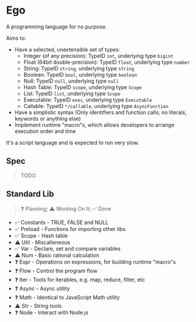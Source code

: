 # Ego
A programming language for no purpose.

Aims to:
- Have a selected, unextensible set of types:
    - Integer (of any precision): TypeID `int`, underlying type `bigint`
    - Float (64bit double-precision): TypeID `float`, underlying type `number`
    - String: TypeID `string`, underlying type `string`
    - Boolean: TypeID `bool`, underlying type `boolean`
    - Null: TypeID `null`, underlying type `null`
    - Hash Table: TypeID `scope`, underlying type `Scope`
    - List: TypeID `list`, underlying type `Scope`
    - Executable: TypeID `exec`, underlying type `Executable`
    - Callable: TypeID `*/callable`, underlying type `AsyncFunction`
- Have a simplistic syntax (Only identifiers and function calls; no literals, keywords or anything else)
- Implement runtime "macro"s, which allows developers to arrange execution order and time

It's a script language and is expected to run very slow.

## Spec
> TODO

## Standard Lib
> ❓ Planning; ⚠️ Working On It; ✅ Done

- ✅ Constants - TRUE, FALSE and NULL
- ✅ Preload - Functions for importing other libs
- ✅ Scope - Hash table
- ⚠️ Util - Miscalleneous
- ✅ Var - Declare, set and compare variables
- ⚠️ Num - Basic rational calculation
- ❓ Expr - Operations on expressions, for building runtime "macro"s
- ❓ Flow - Control the program flow
- ❓ Iter - Tools for iterables, e.g. map, reduce, filter, etc
- ❓ Async - Async utility
- ❓ Math - Identical to JavaScript Math utility
- ⚠️ Str - String tools
- ❓ Node - Interact with Node.js
